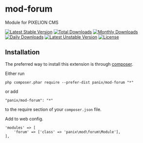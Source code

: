 mod-forum
===========
Module for PIXELION CMS

[![Latest Stable Version](https://poser.pugx.org/panix/mod-forum/v/stable)](https://packagist.org/packages/panix/mod-forum) [![Total Downloads](https://poser.pugx.org/panix/mod-forum/downloads)](https://packagist.org/packages/panix/mod-forum) [![Monthly Downloads](https://poser.pugx.org/panix/mod-forum/d/monthly)](https://packagist.org/packages/panix/mod-forum) [![Daily Downloads](https://poser.pugx.org/panix/mod-forum/d/daily)](https://packagist.org/packages/panix/mod-forum) [![Latest Unstable Version](https://poser.pugx.org/panix/mod-forum/v/unstable)](https://packagist.org/packages/panix/mod-forum) [![License](https://poser.pugx.org/panix/mod-forum/license)](https://packagist.org/packages/panix/mod-forum)


Installation
------------

The preferred way to install this extension is through [composer](http://getcomposer.org/download/).

Either run

```
php composer.phar require --prefer-dist panix/mod-forum "*"
```

or add

```
"panix/mod-forum": "*"
```

to the require section of your `composer.json` file.

Add to web config.
```
'modules' => [
    'forum' => ['class' => 'panix\mod\forum\Module'],
],
```

